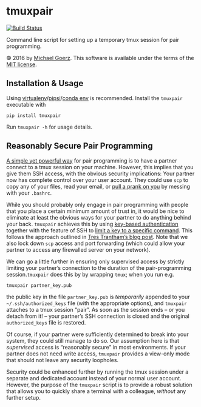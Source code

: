# tmuxpair #

[![Build Status](https://travis-ci.org/goerz/tmuxpair.svg)](https://travis-ci.org/goerz/tmuxpair)

Command line script for setting up a temporary tmux session for pair
programming.

© 2016 by [Michael Goerz](http://michaelgoerz.net). This software is available
under the terms of the [MIT license][LICENSE].

[LICENSE]: LICENSE

## Installation & Usage ##

Using [virtualenv][]/[pipsi][]/[conda env][] is recommended. Install the
`tmuxpair` executable with

    pip install tmuxpair

[virtualenv]: http://docs.python-guide.org/en/latest/dev/virtualenvs/
[pipsi]: https://github.com/mitsuhiko/pipsi#pipsi
[conda env]: http://conda.pydata.org/docs/using/envs.html

Run `tmuxpair -h` for usage details.

## Reasonably Secure Pair Programming ##

[A simple yet powerful way][1] for pair programming is to have a partner connect
to a tmux session on your machine. However, this implies that you give them SSH
access, with the obvious security implications: Your partner now
has complete control over your user account. They could use `scp` to copy any of
your files, read your email, or [pull a prank on you][2] by messing with your
`.bashrc`.

While you should probably only engage in pair programming with people that you
place a certain minimum amount of trust in, it would be nice to eliminate at
least the obvious ways for your partner to do anything behind your back.
`tmuxpair` achieves this by using [key-based authentication][3] together with the
feature of SSH to [limit a key to a specific command][4]. This follows the
approach outlined in [Tres Trantham’s blog post][5]. Note that we also lock down
`scp` access and port forwarding (which could allow your partner to access any
firewalled server on your network).

We can go a little further in ensuring only supervised access by strictly
limiting your partner’s connection to the duration of the pair-programming
session.`tmuxpair` does this by by wrapping `tmux`; when you run e.g.

    tmuxpair partner_key.pub

the public key in the file `partner_key.pub` is *temporarily* appended to your
`~/.ssh/authorized_keys` file (with the appropriate options), and `tmuxpair`
attaches to a tmux session “pair”. As soon as the session ends – or you detach
from it! – your partner’s SSH connection is closed and the original
`authorized_keys` file is restored.

Of course, if your partner were sufficiently determined to break into your
system, they could still manage to do so. Our assumption here is that
*supervised* access is “reasonably secure” in most environments. If your partner
does not need write access, `tmuxpair` provides a view-only mode that should not
leave any security loopholes.

Security could be enhanced further by running the tmux session under a separate
and dedicated account instead of your normal user account. However, the purpose
of the `tmuxpair` script is to provide a robust solution that allows you to
quickly share a terminal with a colleague, *without* any further setup.


[1]: https://blog.pivotal.io/pivotal-labs/labs/how-we-use-tmux-for-remote-pair-programming
[2]: http://unix.stackexchange.com/questions/232/unix-linux-pranks
[3]: https://www.digitalocean.com/community/tutorials/how-to-configure-ssh-key-based-authentication-on-a-linux-server
[4]: https://en.m.wikibooks.org/wiki/OpenSSH/Client_Configuration_Files#.7E.2F.ssh.2Fauthorized_keys
[5]: http://collectiveidea.com/blog/archives/2014/02/18/a-simple-pair-programming-setup-with-ssh-and-tmux/
